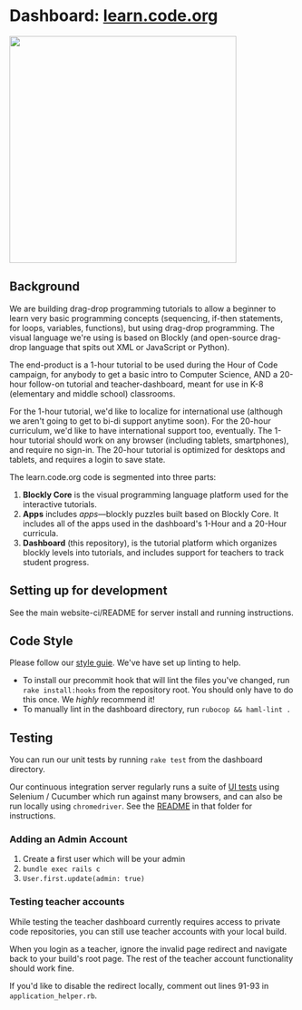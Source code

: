 # Dashboard: [learn.code.org](http://learn.code.org)

<img src="http://i.imgur.com/b8UllKd.png" width=400/>

## Background

We are building drag-drop programming tutorials to allow a beginner to learn very basic programming concepts (sequencing, if-then statements, for loops, variables, functions), but using drag-drop programming.
The visual language we're using is based on Blockly (and open-source drag-drop language that spits out XML or JavaScript or Python).

The end-product is a 1-hour tutorial to be used during the Hour of Code campaign, for anybody to get a basic intro to Computer Science, AND a 20-hour follow-on tutorial and teacher-dashboard, meant for use in K-8 (elementary and middle school) classrooms.

For the 1-hour tutorial, we'd like to localize for international use (although we aren't going to get to bi-di support anytime soon). For the 20-hour curriculum, we'd like to have international support too, eventually.
The 1-hour tutorial should work on any browser (including tablets, smartphones), and require no sign-in. The 20-hour tutorial is optimized for desktops and tablets, and requires a login to save state.

The learn.code.org code is segmented into three parts:

1. **Blockly Core** is the visual programming language platform used for the interactive tutorials.
2.  **Apps** includes *apps*—blockly puzzles built based on Blockly Core. It includes all of the apps used in the dashboard's 1-Hour and a 20-Hour curricula.
3.  **Dashboard** (this repository), is the tutorial platform which organizes blockly levels into tutorials, and includes support for teachers to track student progress.

## Setting up for development

See the main website-ci/README for server install and running instructions.

## Code Style

Please follow our [style guie](../STYLEGUIDE.md).  We've have set up linting to help.

* To install our precommit hook that will lint the files you've changed, run `rake install:hooks` from the repository root. You should only have to do this once.  We _highly_ recommend it!
* To manually lint in the dashboard directory, run `rubocop && haml-lint .`

## Testing

You can run our unit tests by running `rake test` from the dashboard directory.

Our continuous integration server regularly runs a suite of [UI tests](./test/ui) using Selenium / Cucumber which run against many browsers, and can also be run locally using `chromedriver`. See the [README](./test/ui) in that folder for instructions.


### Adding an Admin Account

1. Create a first user which will be your admin
2. `bundle exec rails c`
3. `User.first.update(admin: true)`

### Testing teacher accounts

While testing the teacher dashboard currently requires access to private code repositories, you can still use teacher accounts with your local build.

When you login as a teacher, ignore the invalid page redirect and navigate back to your build's root page. The rest of the teacher account functionality should work fine.

If you'd like to disable the redirect locally, comment out lines 91-93 in `application_helper.rb`.
